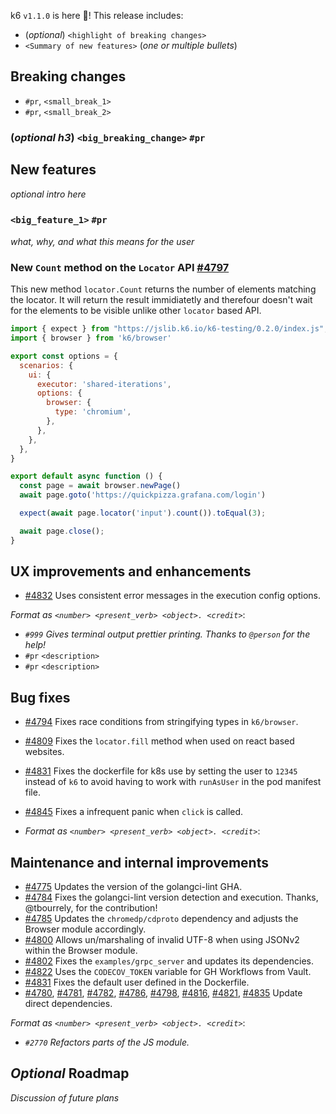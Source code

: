 k6 `v1.1.0` is here 🎉! This release includes:

- (_optional_) `<highlight of breaking changes>`
- `<Summary of new features>` (_one or multiple bullets_)

## Breaking changes

- `#pr`, `<small_break_1>`
- `#pr`, `<small_break_2>`

### (_optional h3_) `<big_breaking_change>` `#pr`

## New features

_optional intro here_

### `<big_feature_1>` `#pr`

_what, why, and what this means for the user_

### New `Count` method on the `Locator` API [#4797](https://github.com/grafana/k6/pull/4797)

This new method `locator.Count` returns the number of elements matching the locator. It will return the result immidiatetly and therefour doesn't wait for the elements to be visible unlike other `locator` based API.

```javascript
import { expect } from "https://jslib.k6.io/k6-testing/0.2.0/index.js";
import { browser } from 'k6/browser'

export const options = {
  scenarios: {
    ui: {
      executor: 'shared-iterations',
      options: {
        browser: {
          type: 'chromium',
        },
      },
    },
  },
}

export default async function () {
  const page = await browser.newPage()
  await page.goto('https://quickpizza.grafana.com/login')

  expect(await page.locator('input').count()).toEqual(3);

  await page.close();
}
```

## UX improvements and enhancements

- [#4832](https://github.com/grafana/k6/pull/4832) Uses consistent error messages in the execution config options.

_Format as `<number> <present_verb> <object>. <credit>`_:

- _`#999` Gives terminal output prettier printing. Thanks to `@person` for the help!_
- `#pr` `<description>`
- `#pr` `<description>`

## Bug fixes

- [#4794](https://github.com/grafana/k6/pull/4794) Fixes race conditions from stringifying types in `k6/browser`.
- [#4809](https://github.com/grafana/k6/pull/4809) Fixes the `locator.fill` method when used on react based websites.
- [#4831](https://github.com/grafana/k6/pull/4831) Fixes the dockerfile for k8s use by setting the user to `12345` instead of `k6` to avoid having to work with `runAsUser` in the pod manifest file.
- [#4845](https://github.com/grafana/k6/pull/4845) Fixes a infrequent panic when `click` is called.

- _Format as `<number> <present_verb> <object>. <credit>`_:

## Maintenance and internal improvements

- [#4775](https://github.com/grafana/k6/pull/4775) Updates the version of the golangci-lint GHA.
- [#4784](https://github.com/grafana/k6/pull/4784) Fixes the golangci-lint version detection and execution. Thanks, @tbourrely, for the contribution!
- [#4785](https://github.com/grafana/k6/pull/4785) Updates the `chromedp/cdproto` dependency and adjusts the Browser module accordingly.
- [#4800](https://github.com/grafana/k6/pull/4800) Allows un/marshaling of invalid UTF-8 when using JSONv2 within the Browser module. 
- [#4802](https://github.com/grafana/k6/pull/4802) Fixes the `examples/grpc_server` and updates its dependencies. 
- [#4822](https://github.com/grafana/k6/pull/4822) Uses the `CODECOV_TOKEN` variable for GH Workflows from Vault.
- [#4831](https://github.com/grafana/k6/pull/4831) Fixes the default user defined in the Dockerfile.
- [#4780](https://github.com/grafana/k6/pull/4780), [#4781](https://github.com/grafana/k6/pull/4781), [#4782](https://github.com/grafana/k6/pull/4782), [#4786](https://github.com/grafana/k6/pull/4786), [#4798](https://github.com/grafana/k6/pull/4798), [#4816](https://github.com/grafana/k6/pull/4816), [#4821](https://github.com/grafana/k6/pull/4821), [#4835](https://github.com/grafana/k6/pull/4835) Update direct dependencies.

_Format as `<number> <present_verb> <object>. <credit>`_:

- _`#2770` Refactors parts of the JS module._

## _Optional_ Roadmap

_Discussion of future plans_
